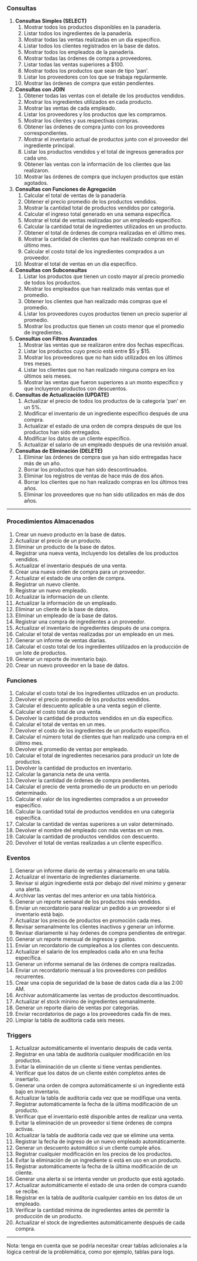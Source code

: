 ### **Consultas**

1. **Consultas Simples (SELECT)**
    1. Mostrar todos los productos disponibles en la panadería.
    2. Listar todos los ingredientes de la panadería.
    3. Mostrar todas las ventas realizadas en un día específico.
    4. Listar todos los clientes registrados en la base de datos.
    5. Mostrar todos los empleados de la panadería.
    6. Mostrar todas las órdenes de compra a proveedores.
    7. Listar todas las ventas superiores a $100.
    8. Mostrar todos los productos que sean de tipo 'pan'.
    9. Listar los proveedores con los que se trabaja regularmente.
    10. Mostrar las órdenes de compra que están pendientes.
2. **Consultas con JOIN**
    1. Obtener todas las ventas con el detalle de los productos vendidos.
    2. Mostrar los ingredientes utilizados en cada producto.
    3. Mostrar las ventas de cada empleado.
    4. Listar los proveedores y los productos que les compramos.
    5. Mostrar los clientes y sus respectivas compras.
    6. Obtener las órdenes de compra junto con los proveedores correspondientes.
    7. Mostrar el inventario actual de productos junto con el proveedor del ingrediente principal.
    8. Listar los productos vendidos y el total de ingresos generados por cada uno.
    9. Obtener las ventas con la información de los clientes que las realizaron.
    10. Mostrar las órdenes de compra que incluyen productos que están agotados.
3. **Consultas con Funciones de Agregación**
    1. Calcular el total de ventas de la panadería.
    2. Obtener el precio promedio de los productos vendidos.
    3. Mostrar la cantidad total de productos vendidos por categoría.
    4. Calcular el ingreso total generado en una semana específica.
    5. Mostrar el total de ventas realizadas por un empleado específico.
    6. Calcular la cantidad total de ingredientes utilizados en un producto.
    7. Obtener el total de órdenes de compra realizadas en el último mes.
    8. Mostrar la cantidad de clientes que han realizado compras en el último mes.
    9. Calcular el costo total de los ingredientes comprados a un proveedor.
    10. Mostrar el total de ventas en un día específico.
4. **Consultas con Subconsultas**
    1. Listar los productos que tienen un costo mayor al precio promedio de todos los productos.
    2. Mostrar los empleados que han realizado más ventas que el promedio.
    3. Obtener los clientes que han realizado más compras que el promedio.
    4. Listar los proveedores cuyos productos tienen un precio superior al promedio.
    5. Mostrar los productos que tienen un costo menor que el promedio de ingredientes.
5. **Consultas con Filtros Avanzados**
    1. Mostrar las ventas que se realizaron entre dos fechas específicas.
    2. Listar los productos cuyo precio está entre $5 y $15.
    3. Mostrar los proveedores que no han sido utilizados en los últimos tres meses.
    4. Listar los clientes que no han realizado ninguna compra en los últimos seis meses.
    5. Mostrar las ventas que fueron superiores a un monto específico y que incluyeron productos con descuentos.
6. **Consultas de Actualización (UPDATE)**
    1. Actualizar el precio de todos los productos de la categoría 'pan' en un 5%.
    2. Modificar el inventario de un ingrediente específico después de una compra.
    3. Actualizar el estado de una orden de compra después de que los productos han sido entregados.
    4. Modificar los datos de un cliente específico.
    5. Actualizar el salario de un empleado después de una revisión anual.
7. **Consultas de Eliminación (DELETE)**
    1. Eliminar las órdenes de compra que ya han sido entregadas hace más de un año.
    2. Borrar los productos que han sido descontinuados.
    3. Eliminar los registros de ventas de hace más de dos años.
    4. Borrar los clientes que no han realizado compras en los últimos tres años.
    5. Eliminar los proveedores que no han sido utilizados en más de dos años.

---

### **Procedimientos Almacenados**

1. Crear un nuevo producto en la base de datos.
2. Actualizar el precio de un producto.
3. Eliminar un producto de la base de datos.
4. Registrar una nueva venta, incluyendo los detalles de los productos vendidos.
5. Actualizar el inventario después de una venta.
6. Crear una nueva orden de compra para un proveedor.
7. Actualizar el estado de una orden de compra.
8. Registrar un nuevo cliente.
9. Registrar un nuevo empleado.
10. Actualizar la información de un cliente.
11. Actualizar la información de un empleado.
12. Eliminar un cliente de la base de datos.
13. Eliminar un empleado de la base de datos.
14. Registrar una compra de ingredientes a un proveedor.
15. Actualizar el inventario de ingredientes después de una compra.
16. Calcular el total de ventas realizadas por un empleado en un mes.
17. Generar un informe de ventas diarias.
18. Calcular el costo total de los ingredientes utilizados en la producción de un lote de productos.
19. Generar un reporte de inventario bajo.
20. Crear un nuevo proveedor en la base de datos.
### **Funciones**

1. Calcular el costo total de los ingredientes utilizados en un producto.
2. Devolver el precio promedio de los productos vendidos.
3. Calcular el descuento aplicable a una venta según el cliente.
4. Calcular el costo total de una venta.
5. Devolver la cantidad de productos vendidos en un día específico.
6. Calcular el total de ventas en un mes.
7. Devolver el costo de los ingredientes de un producto específico.
8. Calcular el número total de clientes que han realizado una compra en el último mes.
9. Devolver el promedio de ventas por empleado.
10. Calcular el total de ingredientes necesarios para producir un lote de productos.
11. Devolver la cantidad de productos en inventario.
12. Calcular la ganancia neta de una venta.
13. Devolver la cantidad de órdenes de compra pendientes.
14. Calcular el precio de venta promedio de un producto en un periodo determinado.
15. Calcular el valor de los ingredientes comprados a un proveedor específico.
16. Calcular la cantidad total de productos vendidos en una categoría específica.
17. Calcular la cantidad de ventas superiores a un valor determinado.
18. Devolver el nombre del empleado con más ventas en un mes.
19. Calcular la cantidad de productos vendidos con descuento.
20. Devolver el total de ventas realizadas a un cliente específico.

### **Eventos**

1. Generar un informe diario de ventas y almacenarlo en una tabla.
2. Actualizar el inventario de ingredientes diariamente.
3. Revisar si algún ingrediente está por debajo del nivel mínimo y generar una alerta.
4. Archivar las ventas del mes anterior en una tabla histórica.
5. Generar un reporte semanal de los productos más vendidos.
6. Enviar un recordatorio para realizar un pedido a un proveedor si el inventario está bajo.
7. Actualizar los precios de productos en promoción cada mes.
8. Revisar semanalmente los clientes inactivos y generar un informe.
9. Revisar diariamente si hay órdenes de compra pendientes de entregar.
10. Generar un reporte mensual de ingresos y gastos.
11. Enviar un recordatorio de cumpleaños a los clientes con descuento.
12. Actualizar el salario de los empleados cada año en una fecha específica.
13. Generar un informe semanal de las órdenes de compra realizadas.
14. Enviar un recordatorio mensual a los proveedores con pedidos recurrentes.
15. Crear una copia de seguridad de la base de datos cada día a las 2:00 AM.
16. Archivar automáticamente las ventas de productos descontinuados.
17. Actualizar el stock mínimo de ingredientes semanalmente.
18. Generar un reporte diario de ventas por categorías.
19. Enviar recordatorios de pago a los proveedores cada fin de mes.
20. Limpiar la tabla de auditoría cada seis meses.

### **Triggers**

1. Actualizar automáticamente el inventario después de cada venta.
2. Registrar en una tabla de auditoría cualquier modificación en los productos.
3. Evitar la eliminación de un cliente si tiene ventas pendientes.
4. Verificar que los datos de un cliente estén completos antes de insertarlo.
5. Generar una orden de compra automáticamente si un ingrediente está bajo en inventario.
6. Actualizar la tabla de auditoría cada vez que se modifique una venta.
7. Registrar automáticamente la fecha de la última modificación de un producto.
8. Verificar que el inventario esté disponible antes de realizar una venta.
9. Evitar la eliminación de un proveedor si tiene órdenes de compra activas.
10. Actualizar la tabla de auditoría cada vez que se elimine una venta.
11. Registrar la fecha de ingreso de un nuevo empleado automáticamente.
12. Generar un descuento automático si un cliente cumple años.
13. Registrar cualquier modificación en los precios de los productos.
14. Evitar la eliminación de un ingrediente si está en uso en un producto.
15. Registrar automáticamente la fecha de la última modificación de un cliente.
16. Generar una alerta si se intenta vender un producto que está agotado.
17. Actualizar automáticamente el estado de una orden de compra cuando se recibe.
18. Registrar en la tabla de auditoría cualquier cambio en los datos de un empleado.
19. Verificar la cantidad mínima de ingredientes antes de permitir la producción de un producto.
20. Actualizar el stock de ingredientes automáticamente después de cada compra.

---

Nota: tenga en cuenta que se podría necesitar crear tablas adicionales a la lógica central de la problemática, como por ejemplo, tablas para logs.